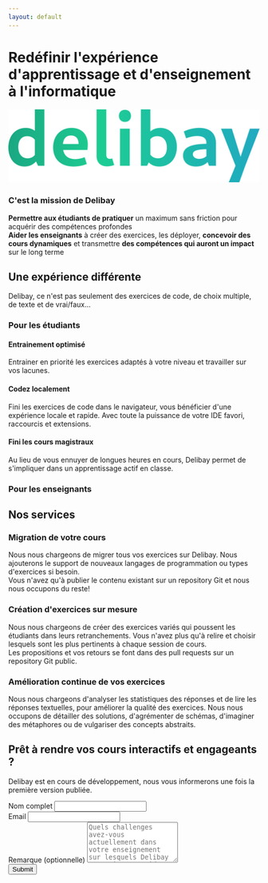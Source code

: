 ```yaml
---
layout: default
---
```


<div class="md:flex flex-wrap ">
<h1 class="flex-1 flex items-center !text-[28px] xs:!text-[35px] md:!text-[35px] sm:!bg-red-500 md:bg-blue-500">Redéfinir l'expérience d'apprentissage et d'enseignement à l'informatique</h1>

<img class="flex-1 md:p-20" src="imgs/delibay-logo.svg" id="delibaylogo" />
</div>

### C'est la mission de Delibay
**Permettre aux étudiants de pratiquer** un maximum sans friction pour acquérir des compétences profondes  
**Aider les enseignants** à créer des exercices, les déployer, **concevoir des cours dynamiques** et transmettre **des compétences qui auront un impact** sur le long terme

<h2 class="gradient">Une expérience différente</h2>
Delibay, ce n'est pas seulement des exercices de code, de choix multiple, de texte et de vrai/faux...

<div class="lg:flex lg:flex-wrap lg:space-x-2 space-y-2 lg:space-y-0">
<div class="flex-1 ">

<h3>Pour les étudiants</h3>

<div class="bloc flex-1 space-x-2 space-y-2">
    <div class="card flex-1"><h4>Entrainement optimisé</h4><p>Entrainer en priorité les exercices adaptés à votre niveau et travailler sur vos lacunes.</p></div>
    <div class="card flex-1"><h4>Codez localement</h4><p>Fini les exercices de code dans le navigateur, vous bénéficier d'une expérience locale et rapide. Avec toute la puissance de votre IDE favori, raccourcis et extensions.</p></div>
    <div class="card flex-1"><h4>Fini les cours magistraux</h4><p>Au lieu de vous ennuyer de longues heures en cours, Delibay permet de s'impliquer dans un apprentissage actif en classe.</p></div>
</div>

</div>
<div class="bloc flex-1 border border-blue-500 p-5 rounded-sm">

<h3>Pour les enseignants</h3>

</div>
</div>

## Nos services

<div class="md:flex md:flex-wrap md:space-x-2 space-y-2 md:space-y-0">

<div class="bloc flex-1 border border-blue-500 p-5 rounded-sm">
    <h3>Migration de votre cours</h3>
    <p>Nous nous chargeons de migrer tous vos exercices sur Delibay. Nous ajouterons le support de nouveaux langages de programmation ou types d'exercices si besoin. <br>Vous n'avez qu'à publier le contenu existant sur un repository Git et nous nous occupons du reste!</p>
</div>

<div class="bloc flex-1 border border-blue-500 p-5 rounded-sm">
    <h3>Création d'exercices sur mesure</h3>
    <p>Nous nous chargeons de créer des exercices variés qui poussent les étudiants dans leurs retranchements. Vous n'avez plus qu'à relire et choisir lesquels sont les plus pertinents à chaque session de cours.<br>
    Les propositions et vos retours se font dans des pull requests sur un repository Git public.
    </p>
</div>

<div class="bloc flex-1 border border-blue-500 p-5 rounded-sm">
    <h3>Amélioration continue de vos exercices</h3>
    <p>Nous nous chargeons d'analyser les statistiques des réponses et de lire les réponses textuelles, pour améliorer la qualité des exercices. Nous nous occupons de détailler des solutions, d'agrémenter de schémas, d'imaginer des métaphores ou de vulgariser des concepts abstraits.</p>
</div>

</div>




<h2 class="gradient">Prêt à rendre vos cours interactifs et engageants ?</h2>

Delibay est en cours de développement, nous vous informerons une fois la première version publiée.

<div class="flex justify-center" >
<form
  action="https://www.formbackend.com/f/15195317ca0eef63"
  method="POST"
  class="w-full md:mx-32 lg:mx-60"
>
  <label for="name" class="">Nom complet</label>
  <input class="border border-blue-500 rounded-sm" type="text" id="name" name="name" required> <br>
  <label for="email" class="">Email</label>
  <input class="border border-blue-500 rounded-sm" type="email" id="email" name="email" required> <br>
  <label for="email" class="">Remarque (optionnelle)</label>
  <textarea class="border border-blue-500 rounded-sm" type="email" id="remark" name="remark" placeholder="Quels challenges avez-vous actuellement dans votre enseignement sur lesquels Delibay pourrait vous aider ? Quels cours enseignez-vous et dans quelle école ?" rows="5">
</textarea>
  <br>
  <button type="submit" class="gradient border-2 border-gray-300 px-2 rounded-sm">Submit</button>
</form>
</div>


